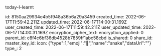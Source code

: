 today-I-learnt

id: 8150aa29934e4b5f948a36b6a29a3459
created_time: 2022-06-17T11:59:42.211Z
updated_time: 2022-06-17T14:00:31.169Z
user_created_time: 2022-06-17T11:59:42.211Z
user_updated_time: 2022-06-17T14:00:31.169Z
encryption_cipher_text: 
encryption_applied: 0
parent_id: c8f4c6bf36db4528b7859ff1abc58cbd
is_shared: 0
share_id: 
master_key_id: 
icon: {"type":1,"emoji":"🐍","name":"snake","dataUrl":""}
type_: 2